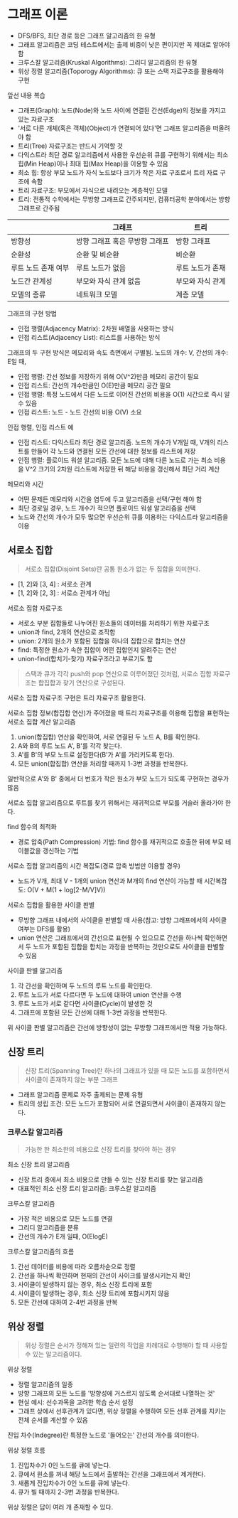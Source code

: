 # 그래프 이론

- DFS/BFS, 최단 경로 등은 그래프 알고리즘의 한 유형
- 그래프 알고리즘은 코딩 테스트에서는 출제 비중이 낮은 편이지만 꼭 제대로 알아야 함
- 크루스칼 알고리즘(Kruskal Algorithms): 그리디 알고리즘의 한 유형
- 위상 정렬 알고리즘(Toporogy Algorithms): 큐 또는 스택 자료구조를 활용해야 구현

앞선 내용 복습

- 그래프(Graph): 노드(Node)와 노드 사이에 연결된 간선(Edge)의 정보를 가지고 있는 자료구조
- '서로 다른 개체(혹은 객체)(Object)가 연결되어 있다'면 그래프 알고리즘을 떠올려야 함
- 트리(Tree) 자료구조는 반드시 기억할 것
- 다익스트라 최단 경로 알고리즘에서 사용한 우선순위 큐를 구현하기 위해서는 최소 힙(Min Heap)이나 최대 힙(Max Heap)을 이용할 수 있음
- 최소 힙: 항상 부모 노드가 자식 노드보다 크기가 작은 자료 구조로서 트리 자료 구조에 속함
- 트리 자료구조: 부모에서 자식으로 내려오는 계층적인 모델
- 트리: 전통적 수학에서는 무방향 그래프로 간주되지만, 컴퓨터공학 분야에서는 방향 그래프로 간주됨

|                | 그래프                     | 트리         |
|----------------|--------------------------|--------------|
| 방향성           | 방향 그래프 혹은 무방향 그래프 | 방향 그래프     |
| 순환성           | 순환 및 비순환              | 비순환        |
| 루트 노드 존재 여부 | 루트 노드가 없음            | 루트 노드가 존재 |
| 노드간 관계성      | 부모와 자식 관계 없음        | 부모와 자식 관계 |
| 모델의 종류       | 네트워크 모델               | 계층 모델      |

그래프의 구현 방법

- 인접 행렬(Adjacency Matrix): 2차원 배열을 사용하는 방식
- 인접 리스트(Adjacency List): 리스트를 사용하는 방식

그래프의 두 구현 방식은 메모리와 속도 측면에서 구별됨. 노드의 개수: V, 간선의 개수: E일 때,

- 인접 행렬: 간선 정보를 저장하기 위해 O(V^2)만큼 메모리 공간이 필요
- 인접 리스트: 간선의 개수만큼인 O(E)만큼 메모리 공간 필요
- 인접 행렬: 특정 노드에서 다른 노드로 이어진 간선의 비용을 O(1) 시간으로 즉시 알 수 있음
- 인접 리스트: 노드 - 노드 간선의 비용 O(V) 소요

인접 행렬, 인접 리스트 예

- 인접 리스트: 다익스트라 최단 경로 알고리즘. 노드의 개수가 V개일 때, V개의 리스트를 만들어 각 노드와 연결된 모든 간선에 대한 정보를 리스트에 저장
- 인접 행렬: 플로이드 워셜 알고리즘. 모든 노드에 대해 다른 노드로 가는 최소 비용을 V^2 크기의 2차원 리스트에 저장한 뒤 해당 비용을 갱신해서 최단 거리 계산

메모리와 시간

- 어떤 문제든 메모리와 시간을 염두에 두고 알고리즘을 선택/구현 해야 함
- 최단 경로일 경우, 노드 개수가 적으면 플로이드 워셜 알고리즘을 선택
- 노드와 간선의 개수가 모두 많으면 우선순위 큐를 이용하는 다익스트라 알고리즘을 이용

## 서로소 집합

> 서로소 집합(Disjoint Sets)란 공통 원소가 없는 두 집합을 의미한다.

- [1, 2]와 [3, 4] : 서로소 관계
- [1, 2]와 [2, 3] : 서로소 관계가 아님

서로소 집합 자료구조

- 서로소 부분 집합들로 나누어진 원소들의 데이터를 처리하기 위한 자료구조
- union과 find, 2개의 연산으로 조작함
- union: 2개의 원소가 포함된 집합을 하나의 집합으로 합치는 연산
- find: 특정한 원소가 속한 집합이 어떤 집합인지 알려주는 연산
- union-find(합치기-찾기) 자료구조라고 부르기도 함

> 스택과 큐가 각각 push와 pop 연산으로 이루어졌던 것처럼, 서로소 집합 자료구조는 합집합과 찾기 연산으로 구성된다.

서로소 집합 자료구조 구현은 트리 자료구조 활용한다.

서로소 집합 정보(합집합 연산)가 주어졌을 때 트리 자료구조를 이용해 집합을 표현하는 서로소 집합 계산 알고리즘

1. union(합집합) 연산을 확인하여, 서로 연결된 두 노드 A, B를 확인한다.
1. A와 B의 루트 노드 A', B'를 각각 찾는다.
1. A'를 B'의 부모 노드로 설정한다(B'가 A'를 가리키도록 한다).
1. 모든 union(합집합) 연산을 처리할 때까지 1-3번 과정을 반복한다.

일반적으로 A'와 B' 중에서 더 번호가 작은 원소가 부모 노드가 되도록 구현하는 경우가 많음

서로소 집합 알고리즘으로 루트를 찾기 위해서는 재귀적으로 부모를 거슬러 올라가야 한다.

find 함수의 최적화

- 경로 압축(Path Compression) 기법: find 함수를 재귀적으로 호출한 뒤에 부모 테이블값을 갱신하는 기법

서로소 집합 알고리즘의 시간 복잡도(경로 압축 방법만 이용할 경우)

- 노드가 V개, 최대 V - 1개의 union 연산과 M개의 find 연산이 가능할 때 시간복잡도: O(V + M(1 + log[2-M/V]V))

서로소 집합을 활용한 사이클 판별

- 무방향 그래프 내에서의 사이클을 판별할 때 사용(참고: 방향 그래프에서의 사이클 여부는 DFS를 활용)
- union 연산은 그래프에서의 간선으로 표현될 수 있으므로 간선을 하나씩 확인하면서 두 노드가 포함된 집합을 합치는 과정을 반복하는 것만으로도 사이클을 판별할 수 있음

사이클 판별 알고리즘

1. 각 간선을 확인하며 두 노드의 루트 노드를 확인한다.
1. 루트 노드가 서로 다르다면 두 노드에 대하여 union 연산을 수행
1. 루트 노드가 서로 같다면 사이클(Cycle)이 발생한 것
1. 그래프에 포함된 모든 간선에 대해 1-3번 과정을 반복한다.

위 사이클 판별 알고리즘은 간선에 방향성이 없는 무방향 그래프에서만 적용 가능하다.

## 신장 트리

> 신장 트리(Spanning Tree)란 하나의 그래프가 있을 때 모든 노드를 포함하면서 사이클이 존재하지 않는 부분 그래프

- 그래프 알고리즘 문제로 자주 출제되는 문제 유형
- 트리의 성립 조건: 모든 노드가 포함되어 서로 연결되면서 사이클이 존재하지 않는다.

### 크루스칼 알고리즘

> 가능한 한 최소한의 비용으로 신장 트리를 찾아야 하는 경우

최소 신장 트리 알고리즘

- 신장 트리 중에서 최소 비용으로 만들 수 있는 신장 트리를 찾는 알고리즘
- 대표적인 최소 신장 트리 알고리즘: 크루스칼 알고리즘

크루스칼 알고리즘

- 가장 적은 비용으로 모든 노드를 연결
- 그리디 알고리즘을 분류
- 간선의 개수가 E개 일때, O(ElogE)

크루스칼 알고리즘의 흐름

1. 간선 데이터를 비용에 따라 오름차순으로 정렬
1. 간선을 하나씩 확인하며 현재의 간선이 사이크를 발생시키는지 확인
1. 사이클이 발생하지 않는 경우, 최소 신장 트리에 포함
1. 사이클이 발생하는 경우, 최소 신장 트리에 포함시키지 않음
1. 모든 간선에 대하여 2-4번 과정을 반복

## 위상 정렬

> 위상 정렬은 순서가 정해져 있는 일련의 작업을 차례대로 수행해야 할 때 사용할 수 있는 알고리즘이다.

위상 정렬

- 정렬 알고리즘의 일종
- 방향 그래프의 모든 노드를 '방향성에 거스르지 않도록 순서대로 나열하는 것'
- 현실 예시: 선수과목을 고려한 학습 순서 설정
- 그래프 상에서 선후관계가 있다면, 위상 정렬을 수행하여 모든 선후 관계를 지키는 전체 순서를 계산할 수 있음

진입 차수(Indegree)란 특정한 노드로 '들어오는' 간선의 개수를 의미한다.

위상 정렬 흐름

1. 진입차수가 0인 노드를 큐에 넣는다.
1. 큐에서 원소를 꺼내 해당 노드에서 출발하는 간선을 그래프에서 제거한다.
1. 새롭게 진입차수가 0인 노드를 큐에 넣는다.
1. 큐가 빌 때까지 2-3번 과정을 반복한다.

위상 정렬은 답이 여러 개 존재할 수 있다.
